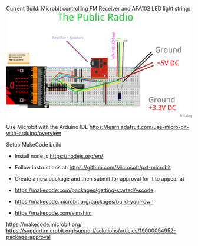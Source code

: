 Current Build:
Microbit controlling FM Receiver and APA102 LED light string:
![breadboard diagram](diagrams/final_breadboard.png "Breadboard Diagram")

Use Microbit with the Arduino IDE
https://learn.adafruit.com/use-micro-bit-with-arduino/overview

Setup MakeCode build
- Install node.js https://nodejs.org/en/
- Follow instructions at:
https://github.com/Microsoft/pxt-microbit

- Create a new package and then submit for approval for it to appear at
- https://makecode.com/packages/getting-started/vscode
- https://makecode.microbit.org/packages/build-your-own
- https://makecode.com/simshim

https://makecode.microbit.org/
https://support.microbit.org/support/solutions/articles/19000054952-package-approval
